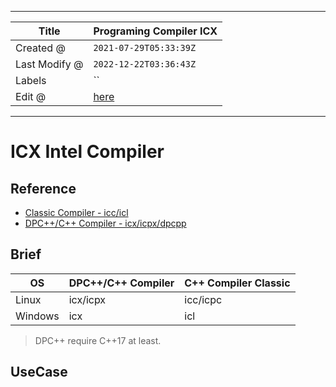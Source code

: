 -----

| Title         | Programing Compiler ICX                             |
| ------------- | --------------------------------------------------- |
| Created @     | `2021-07-29T05:33:39Z`                              |
| Last Modify @ | `2022-12-22T03:36:43Z`                              |
| Labels        | \`\`                                                |
| Edit @        | [here](https://github.com/junxnone/xwiki/issues/13) |

-----

# ICX Intel Compiler

## Reference

  - [Classic Compiler -
    icc/icl](https://software.intel.com/content/www/us/en/develop/documentation/cpp-compiler-developer-guide-and-reference/top.html)
  - [DPC++/C++ Compiler -
    icx/icpx/dpcpp](https://software.intel.com/content/www/us/en/develop/documentation/oneapi-dpcpp-cpp-compiler-dev-guide-and-reference/top.html)

## Brief

| OS      | DPC++/C++ Compiler | C++ Compiler Classic |
| ------- | ------------------ | -------------------- |
| Linux   | icx/icpx           | icc/icpc             |
| Windows | icx                | icl                  |

> DPC++ require C++17 at least.

## UseCase
